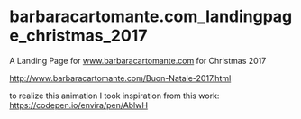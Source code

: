 # barbaracartomante.com_landingpage_christmas_2017
A Landing Page for www.barbaracartomante.com for Christmas 2017

http://www.barbaracartomante.com/Buon-Natale-2017.html

to realize this animation I took inspiration from this work:
https://codepen.io/envira/pen/AblwH
